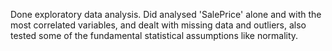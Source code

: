 Done exploratory data analysis. Did analysed 'SalePrice' alone and with the most correlated variables,
and dealt with missing data and outliers, also tested some of the fundamental statistical assumptions like normality.
